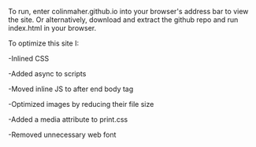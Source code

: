 To run, enter colinmaher.github.io into your browser's address bar to view the site.
Or alternatively, download and extract the github repo and run index.html in your browser.

To optimize this site I:


  -Inlined CSS
  
  -Added async to scripts
  
  -Moved inline JS to after end body tag
  
  -Optimized images by reducing their file size
  
  -Added a media attribute to print.css
  
  -Removed unnecessary web font

